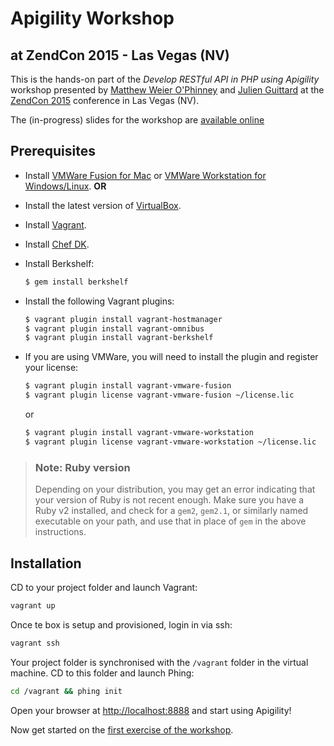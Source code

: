 # Apigility Workshop
## at ZendCon 2015 - Las Vegas (NV)

This is the hands-on part of the *Develop RESTful API in PHP using Apigility*
workshop presented by [Matthew Weier O'Phinney](https://mwop.net) and
[Julien Guittard](http://julien.guittard.io) at the
[ZendCon 2015](http://zendcon.com/) conference in Las Vegas (NV).

The (in-progress) slides for the workshop are 
[available online](http://www.zimuel.it/slides/phpsummer2015)

## Prerequisites

- Install [VMWare Fusion for Mac](https://my.vmware.com/web/vmware/info/slug/desktop_end_user_computing/vmware_fusion/7_0)
  or [VMWare Workstation for Windows/Linux](https://my.vmware.com/web/vmware/info/slug/desktop_end_user_computing/vmware_workstation/11_0).
  **OR**

- Install the latest version of [VirtualBox](https://www.virtualbox.org/wiki/Downloads).

- Install [Vagrant](https://www.vagrantup.com/downloads.html).

- Install [Chef DK](http://downloads.chef.io/chef-dk).

- Install Berkshelf:

  ```bash
  $ gem install berkshelf
  ```

- Install the following Vagrant plugins:

  ```bash
  $ vagrant plugin install vagrant-hostmanager
  $ vagrant plugin install vagrant-omnibus
  $ vagrant plugin install vagrant-berkshelf
  ```

- If you are using VMWare, you will need to install the plugin and register your license:

  ```bash
  $ vagrant plugin install vagrant-vmware-fusion
  $ vagrant plugin license vagrant-vmware-fusion ~/license.lic
  ```

  or

  ```bash
  $ vagrant plugin install vagrant-vmware-workstation
  $ vagrant plugin license vagrant-vmware-workstation ~/license.lic
  ```

> ### Note: Ruby version
> 
> Depending on your distribution, you may get an error indicating that your
> version of Ruby is not recent enough. Make sure you have a Ruby v2 installed,
> and check for a `gem2`, `gem2.1`, or similarly named executable on your path,
> and use that in place of `gem` in the above instructions.

## Installation

CD to your project folder and launch Vagrant: 

```sh 
vagrant up
```

Once te box is setup and provisioned, login in via ssh:

```bash 
vagrant ssh
```

Your project folder is synchronised with the `/vagrant` folder in the virtual
machine. CD to this folder and launch Phing:

```bash 
cd /vagrant && phing init
```

Open your browser at [http://localhost:8888](http://localhost:8888) and start
using Apigility!

Now get started on the [first exercise of the workshop](http://www.zimuel.it/slides/phpsummer2015/#/26).
